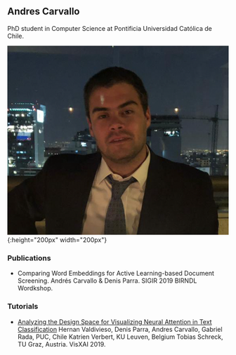 ## Andres Carvallo

PhD student in Computer Science at Pontificia Universidad Católica de Chile. 

![foto](/assets/foto.png){:height="200px" width="200px"}


### Publications
- Comparing Word Embeddings for Active Learning-based Document Screening. Andrés Carvallo & Denis Parra. SIGIR 2019 BIRNDL Wordkshop.

### Tutorials 
- [Analyzing the Design Space for Visualizing Neural Attention in Text Classification][so] Hernan Valdivieso, Denis Parra, Andres Carvallo, Gabriel Rada, PUC, Chile 
Katrien Verbert, KU Leuven, Belgium 
Tobias Schreck, TU Graz, Austria. VisXAI 2019.

[so]: https://observablehq.com/@clpuc/analyzing-the-design-space-for-visualizing-neural-attenti

 

